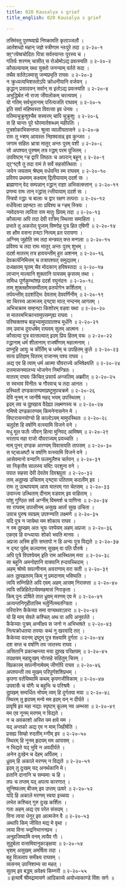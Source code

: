 ```yaml
---
title: 020 Kausalya s grief
title_english: 020 Kausalya s grief

---
```


<div class="audioEmbed"  caption="श्रीराम-हरिसीताराममूर्ति-घनपाठिभ्यां वचनम्" src="https://archive.org/download/Ramayana-recitation-Sriram-harisItArAmamUrti-Ghanapaati-v2/Kanda_2/Kanda_2_AYK-020-Kousalya_Vilapaha.mp3"></div>

तस्मिंस्तु पुरुष्व्याघ्रे निष्क्रामति कृताञ्जलौ ।  
आर्तशच्दो महान् जज्ञे स्त्रीणाम न्तःपुरे तदा ॥ २-२०-१  
क्ऱ्^त्येष्वचोदितः पित्रा सर्वस्यान्तः पुरस्य च ।  
गतिर्यः शरणम् चासीत् स रोओमोऽद्य प्रवत्स्यति ॥ २-२०-२  
कौसल्यायाम् यथा युक्तो जनन्याम् वर्तते सदा ।  
तथैव वर्ततेऽस्मासु जन्मप्रभृति राघवः ॥ २-२०-३  
न क्रुध्यत्यभिशस्तोऽपि क्रोधनीयानि वर्जयन् ।  
कृद्धान् प्रसादयन् सर्वान् स इतोऽद्य प्रवत्स्यति ॥ २-२०-४  
अभुद्धिर्बत नो राजा जीवलोकम् चरत्ययम् ।  
यो गतिम् सर्वभूतानाम् परित्यजति राघवम् ॥ २-२०-५  
इति सर्वा महिष्यस्ता विवत्सा इव धेनवः ।  
पतिमाचुक्रुशुश्चैव सस्वरम् चापि चुक्रुशुः ॥ २-२०-६  
स हि चान्तः पुरे घोरमार्तशब्धम् महीपतिः ।  
पुत्रशोकाभिसन्तप्तः श्रुत्वा व्यालीयतासने ॥ २-२०-७  
रामः तु भ्ऱ्शम् आयस्तः निह्श्वसन्न् इव कुन्जरः ।  
जगाम सहितः भ्रात्रा मातुर् अन्तः पुरम् वशी ॥ २-२०-८  
सो अपश्यत् पुरुषम् तत्र व्ऱ्द्धम् परम पूजितम् ।  
उपविष्टम् ग्ऱ्ह द्वारि तिष्ठतः च अपरान् बहून् ॥ २-२०-९  
द्ऱ्^ष्ट्वै तु तदा रामं ते सर्वे सहसोत्थिताः ।  
जयेन जयताम् श्रेष्ठम् वर्धयन्ति स्म राघवम् ॥ २-२०-१०  
प्रविश्य प्रथमाम् कक्ष्याम् द्वितीयायाम् ददर्श सः ।  
ब्राह्मणान् वेद सम्पन्नान् व्ऱ्द्धान् राज्ञा अभिसत्क्ऱ्तान् ॥ २-२०-११  
प्रणम्य रामः तान् व्ऱ्द्धांस् त्ऱ्तीयायाम् ददर्श सः ।  
स्त्रियो व्ऱ्द्धाः च बालाः च द्वार रक्षण तत्पराः ॥ २-२०-१२  
वर्धयित्वा प्रह्ऱ्ष्टाः ताः प्रविश्य च ग्ऱ्हम् स्त्रियः ।  
न्यवेदयन्त त्वरिता राम मातुः प्रियम् तदा ॥ २-२०-१३  
कौसल्या अपि तदा देवी रात्रिम् स्थित्वा समाहिता ।  
प्रभाते तु अकरोत् पूजाम् विष्णोह् पुत्र हित एषिणी ॥ २-२०-१४  
सा क्षौम वसना ह्ऱ्ष्टा नित्यम् व्रत परायणा ।  
अग्निम् जुहोति स्म तदा मन्त्रवत् क्ऱ्त मन्गला ॥ २-२०-१५  
प्रविश्य च तदा रामः मातुर् अन्तः पुरम् शुभम् ।  
ददर्श मातरम् तत्र हावयन्तीम् हुत अशनम् ॥ २-२०-१६  
देवकार्यनिमित्तम् च तत्रापश्यत् समुद्यतम्।  
दध्यक्षतम् घृतम् चैव मोदकान् हविषस्तदा ॥ २-२०-१७  
लाजान् माल्यानि शुक्लानि पायसम् कृसरम् तथा ।  
समिधः पूर्णकुम्भांश्छ ददर्श रघुनंदनः ॥ २-२०-१८  
ताम् शुक्लक्षौमसम्वीताम् व्रतयोगेन कर्शिताम् ।  
तर्पयन्तीम् ददर्शाद्भिः देवताम् देववर्णिनीम् ॥ २-२०-१९  
सा चिरस्य आत्मजम् द्ऱ्ष्ट्वा मात्ऱ् नन्दनम् आगतम् ।  
अभिचक्राम सम्ह्ऱ्ष्टा किशोरम् वडवा यथा ॥ २-२०-२०  
स मातरमभिक्रान्तामुपसम्गृह्य राघवः ।  
परिष्वक्तश्च बाहुभ्यामुपाग्रातश्च मूर्धनि ॥ २-२०-२१  
तम् उवाच दुराधर्षम् राघवम् सुतम् आत्मनः ।  
कौसल्या पुत्र वात्सल्यात् इदम् प्रिय हितम् वचः ॥ २-२०-२२  
व्ऱ्द्धानाम् धर्म शीलानाम् राजर्षीणाम् महात्मनाम् ।  
प्राप्नुहि आयुः च कीर्तिम् च धर्मम् च उपहितम् कुले ॥ २-२०-२३  
सत्य प्रतिज्ञम् पितरम् राजानम् पश्य राघव ।  
अद्य एव हि त्वाम् धर्म आत्मा यौवराज्ये अभिषेक्ष्यति ॥ २-२०-२४  
दत्तमासनमालभ्य भोजनेन निमन्त्रितः ।  
मातरम् राघवः किंचित् प्रसार्य अन्जलिम् अब्रवीत् ॥ २-२०-२५  
स स्वभाव विनीतः च गौरवाच् च तदा आनतः ।  
प्रस्थितो दण्डकारण्यमाप्रष्टुमुपचक्रमे ॥ २-२०-२६  
देवि नूनम् न जानीषे महद् भयम् उपस्थितम् ।  
इदम् तव च दुह्खाय वैदेह्या लक्ष्मणस्य च ॥ २-२०-२७  
गमिष्ये दण्डकारण्यम् किमनेनासनेन मे ।  
विष्टरासनयोग्यो हि कालोऽयम् मामुपस्थितः ॥ २-२०-२८  
चतुर्दश हि वर्षाणि वत्स्यामि विजने वने ।  
मधु मूल फलैः जीवन् हित्वा मुनिवद् आमिषम् ॥ २-२०-२९  
भरताय महा राजो यौवराज्यम् प्रयच्चति ।  
माम् पुनर् दण्डक अरण्यम् विवासयति तापसम् ॥ २-२०-३०  
स ष्ट्चाअष्टौ च वर्षाणि वत्स्यामि विजने वने ।  
आसेवमानो वन्यानि फलमूलैश्च चर्तयन् ॥ २-२०-३१  
सा निकृत्तैव सालस्य यष्टिः परशुना वने ।  
पपात सहसा देवी देवतेव दिवश्च्युता ॥ २-२०-३२  
ताम् अदुह्ख उचिताम् द्ऱ्ष्ट्वा पतिताम् कदलीम् इव ।  
रामः तु उत्थापयाम् आस मातरम् गत चेतसम् ॥ २-२०-३३  
उपाव्ऱ्त्य उत्थिताम् दीनाम् वडवाम् इव वाहिताम् ।  
पांशु गुण्ठित सर्व अग्नीम् विममर्श च पाणिना ॥ २-२०-३४  
सा राघवम् उपासीनम् असुख आर्ता सुख उचिता ।  
उवाच पुरुष व्याघ्रम् उपश्ऱ्ण्वति लक्ष्मणे ॥ २-२०-३५  
यदि पुत्र न जायेथा मम शोकाय राघव ।  
न स्म दुह्खम् अतः भूयः पश्येयम् अहम् अप्रजा ॥ २-२०-३६  
एकएव हि वन्ध्यायाः शोको भवति मानवः ।  
अप्रजा अस्मि इति सम्तापो न हि अन्यः पुत्र विद्यते ॥ २-२०-३७  
न द्ऱ्ष्ट पूर्वम् कल्याणम् सुखम् वा पति पौरुषे ।  
अपि पुत्रे विपश्येयम् इति राम आस्थितम् मया ॥ २-२०-३८  
सा बहूनि अमनोज्ञानि वाक्यानि ह्ऱ्दयच्चिदाम् ।  
अहम् श्रोष्ये सपत्नीनाम् अवराणाम् वरा सती ॥ २-२०-३९  
अतः दुह्खतरम् किम् नु प्रमदानाम् भविष्यति ।  
त्वयि सम्निहिते अपि एवम् अहम् आसम् निराक्ऱ्ता ॥ २-२०-४०  
त्वयि सन्निहितेऽप्येवमहमासं निराकृता ।  
किम् पुनः प्रोषिते तात ध्रुवम् मरणम् एव मे ॥ २-२०-४१  
अत्यन्तनिगृहीतास्मि भर्तुर्नित्य्मतन्त्रिता ।  
परिवारेण कैकेय्या समा वाप्यथवाऽवरा ॥ २-२०-४२  
यो हि माम् सेवते कश्चित् अथ वा अपि अनुवर्तते ।  
कैकेय्याः पुत्रम् अन्वीक्ष्य स जनो न अभिभाषते ॥ २-२०-४३  
नित्यक्रोधतया तस्याः कथं नु खरवादि तत् ।  
कैकेय्या वदनम् द्रष्टुम् पुत्र शक्ष्यामि दुर्गता ॥ २-२०-४४  
दश सप्त च वर्षाणि तव जातस्य राघव ।  
असितानि प्रकान्क्षन्त्या मया दुह्ख परिक्षयम् ॥ २-२०-४५  
तदक्षयम् महाद्दुःखम् नोत्सहे सहितुम् चिरम् ।  
विप्रकारम् सपत्नीनामेवम् जीर्णापि राघव ॥ २-२०-४६  
अपश्यन्ती तव मुखम् परिपूर्णशशिप्रभम् ।  
कृपणा वर्तयिष्यामि कथम् कृपणजीविकाम् ॥ २-२०-४७  
उपवासैः च योगैः च बहुभिः च परिश्रमैः ।  
दुह्खम् सम्वर्धितः मोघम् त्वम् हि दुर्गतया मया ॥ २-२०-४८  
स्थिरम् तु हृदयम् मन्ये मम इदम् यन् न दीर्यते ।  
प्रावृषि इव महा नद्याः स्पृष्टम् कूलम् नव अम्भसा ॥ २-२०-४९  
मम एव नूनम् मरणम् न विद्यते ।  
न च अवकाशो अस्ति यम क्षये मम ।  
यद् अन्तको अद्य एव न माम् जिहीर्षति ।  
प्रसह्य सिम्हो रुदतीम् म्ऱ्गीम् इव ॥ २-२०-५०  
स्थिरम् हि नूनम् हृदयम् मम आयसम् ।  
न भिद्यते यद् भुवि न अवदीर्यते ।  
अनेन दुःखेन च देहम् अर्पितम् ।  
ध्रुवम् हि अकाले मरणम् न विद्यते ॥ २-२०-५१  
इदम् तु दुःखम् यद् अनर्थकानि मे।  
व्रतानि दानानि च सम्यमाः च हि ।  
तपः च तप्तम् यद् अपत्य कारणात् ।  
सुनिष्फलम् बीजम् इव उप्तम् ऊषरे ॥ २-२०-५२  
यदि हि अकाले मरणम् स्वया इच्चया ।  
लभेत कश्चित् गुरु दुःख कर्शितः ।  
गता अहम् अद्य एव परेत संसदम् ।  
विना त्वया धेनुर् इव आत्मजेन वै ॥ २-२०-५३  
अथापि किम् जीवित मद्य मे वृथा ।  
त्वया विना च्न्द्रनिभाननप्रभ ।  
अनुव्रजिष्यामि वनम् त्वयैव गौः ।  
सुदुर्बला वत्समिवानुकाङ्क्षया ॥ २-२०-५४  
भृशम् असुखम् अमर्षिता तदा ।  
बहु विललाप समीक्ष्य राघवम् ।  
व्यसनम् उपनिशाम्य सा महत् ।  
सुतम् इव बद्धम् अवेक्ष्य किम्नरी ॥ २-२०-५५  
॥ इत्यार्षे श्रीमद्रामायणे आदिकाव्ये अयोध्याकाण्डे विंशः सर्गः ॥